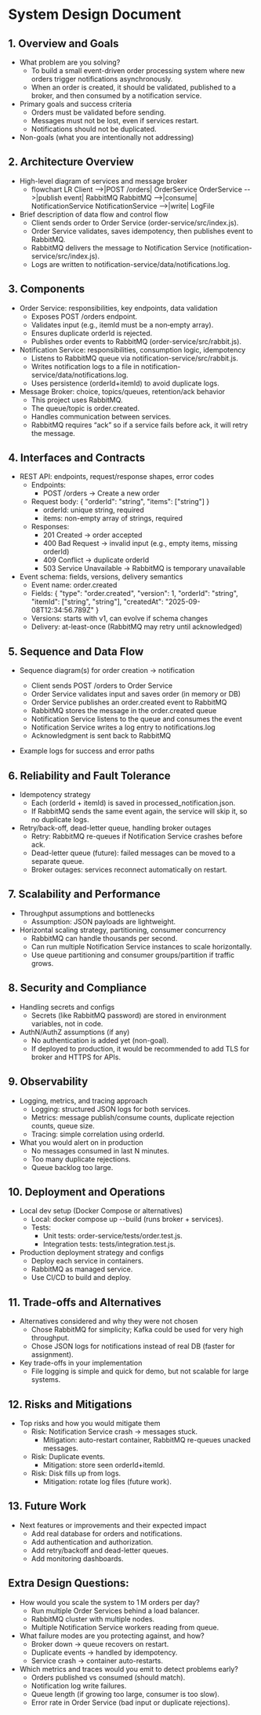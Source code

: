 # System Design Document

## 1. Overview and Goals
- What problem are you solving?
    - To build a small event-driven order processing system where new orders trigger notifications asynchronously.
    - When an order is created, it should be validated, published to a broker, and then consumed by a notification service.
- Primary goals and success criteria
    - Orders must be validated before sending.
    - Messages must not be lost, even if services restart.
    - Notifications should not be duplicated.
- Non-goals (what you are intentionally not addressing)

## 2. Architecture Overview
- High-level diagram of services and message broker
    - flowchart LR
        Client -->|POST /orders| OrderService
        OrderService -->|publish event| RabbitMQ
        RabbitMQ -->|consume| NotificationService
        NotificationService -->|write| LogFile
- Brief description of data flow and control flow
    - Client sends order to Order Service (order-service/src/index.js).
    - Order Service validates, saves idempotency, then publishes event to RabbitMQ.
    - RabbitMQ delivers the message to Notification Service (notification-service/src/index.js).
    - Logs are written to notification-service/data/notifications.log.

## 3. Components
- Order Service: responsibilities, key endpoints, data validation
    - Exposes POST /orders endpoint.
    - Validates input (e.g., itemId must be a non‑empty array).
    - Ensures duplicate orderId is rejected.
    - Publishes order events to RabbitMQ (order-service/src/rabbit.js).
- Notification Service: responsibilities, consumption logic, idempotency
    - Listens to RabbitMQ queue via notification-service/src/rabbit.js.
    - Writes notification logs to a file in notification-service/data/notifications.log.
    - Uses persistence (orderId+itemId) to avoid duplicate logs.
- Message Broker: choice, topics/queues, retention/ack behavior
    - This project uses RabbitMQ.
    - The queue/topic is order.created.
    - Handles communication between services.
    - RabbitMQ requires “ack” so if a service fails before ack, it will retry the message.

## 4. Interfaces and Contracts
- REST API: endpoints, request/response shapes, error codes
    - Endpoints:
        - POST /orders → Create a new order
    - Request body:
        {
            "orderId": "string",
            "items": ["string"]
        }
        - orderId: unique string, required
        - items: non-empty array of strings, required
    - Responses:
        - 201 Created → order accepted
        - 400 Bad Request → invalid input (e.g., empty items, missing orderId)
        - 409 Conflict → duplicate orderId
        - 503 Service Unavailable → RabbitMQ is temporary unavailable
- Event schema: fields, versions, delivery semantics
    - Event name: order.created
    - Fields:
        {
            "type": "order.created",
            "version": 1,
            "orderId": "string",
            "itemId": ["string", "string"],
            "createdAt": "2025-09-08T12:34:56.789Z"
        }
    - Versions: starts with v1, can evolve if schema changes
    - Delivery: at-least-once (RabbitMQ may retry until acknowledged)

## 5. Sequence and Data Flow
- Sequence diagram(s) for order creation → notification
    - Client sends POST /orders to Order Service
    - Order Service validates input and saves order (in memory or DB)
    - Order Service publishes an order.created event to RabbitMQ
    - RabbitMQ stores the message in the order.created queue
    - Notification Service listens to the queue and consumes the event
    - Notification Service writes a log entry to notifications.log
    - Acknowledgment is sent back to RabbitMQ

- Example logs for success and error paths

## 6. Reliability and Fault Tolerance
- Idempotency strategy
    - Each (orderId + itemId) is saved in processed_notification.json.
    - If RabbitMQ sends the same event again, the service will skip it, so no duplicate logs.
- Retry/back-off, dead-letter queue, handling broker outages
    - Retry: RabbitMQ re-queues if Notification Service crashes before ack.
    - Dead-letter queue (future): failed messages can be moved to a separate queue.
    - Broker outages: services reconnect automatically on restart.

## 7. Scalability and Performance
- Throughput assumptions and bottlenecks
    - Assumption: JSON payloads are lightweight.
- Horizontal scaling strategy, partitioning, consumer concurrency
    - RabbitMQ can handle thousands per second.
    - Can run multiple Notification Service instances to scale horizontally.
    - Use queue partitioning and consumer groups/partition if traffic grows.

## 8. Security and Compliance
- Handling secrets and configs
    - Secrets (like RabbitMQ password) are stored in environment variables, not in code.
- AuthN/AuthZ assumptions (if any)
    - No authentication is added yet (non-goal).
    - If deployed to production, it would be recommended to add TLS for broker and HTTPS for APIs.

## 9. Observability
- Logging, metrics, and tracing approach
    - Logging: structured JSON logs for both services.
    - Metrics: message publish/consume counts, duplicate rejection counts, queue size.
    - Tracing: simple correlation using orderId.
- What you would alert on in production
    - No messages consumed in last N minutes.
    - Too many duplicate rejections.
    - Queue backlog too large.

## 10. Deployment and Operations
- Local dev setup (Docker Compose or alternatives)
    - Local: docker compose up --build (runs broker + services).
    - Tests:
        - Unit tests: order-service/tests/order.test.js.
        - Integration tests: tests/integration.test.js.
- Production deployment strategy and configs
    - Deploy each service in containers.
    - RabbitMQ as managed service.
    - Use CI/CD to build and deploy.

## 11. Trade-offs and Alternatives
- Alternatives considered and why they were not chosen
    - Chose RabbitMQ for simplicity; Kafka could be used for very high throughput.
    - Chose JSON logs for notifications instead of real DB (faster for assignment).
- Key trade-offs in your implementation
    - File logging is simple and quick for demo, but not scalable for large systems.

## 12. Risks and Mitigations
- Top risks and how you would mitigate them
    - Risk: Notification Service crash → messages stuck.
        - Mitigation: auto-restart container, RabbitMQ re-queues unacked messages.
    - Risk: Duplicate events.
        - Mitigation: store seen orderId+itemId.
    - Risk: Disk fills up from logs.
        - Mitigation: rotate log files (future work).

## 13. Future Work
- Next features or improvements and their expected impact
    - Add real database for orders and notifications.
    - Add authentication and authorization.
    - Add retry/backoff and dead-letter queues.
    - Add monitoring dashboards.

## Extra Design Questions:
- How would you scale the system to 1 M orders per day?
    - Run multiple Order Services behind a load balancer.
    - RabbitMQ cluster with multiple nodes.
    - Multiple Notification Service workers reading from queue.
- What failure modes are you protecting against, and how?
    - Broker down → queue recovers on restart.
    - Duplicate events → handled by idempotency.
    - Service crash → container auto-restarts.
- Which metrics and traces would you emit to detect problems early?
    - Orders published vs consumed (should match).
    - Notification log write failures.
    - Queue length (if growing too large, consumer is too slow).
    - Error rate in Order Service (bad input or duplicate rejections).